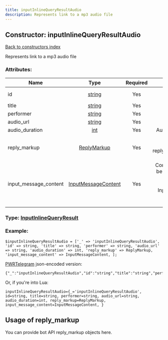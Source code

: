 ```yaml
---
title: inputInlineQueryResultAudio
description: Represents link to a mp3 audio file
---
```

## Constructor: inputInlineQueryResultAudio  
[Back to constructors index](index.md)



Represents link to a mp3 audio file

### Attributes:

| Name     |    Type       | Required | Description |
|----------|:-------------:|:--------:|------------:|
|id|[string](../types/string.md) | Yes|Unique identifier of this result|
|title|[string](../types/string.md) | Yes|Title of the audio|
|performer|[string](../types/string.md) | Yes|Performer of the audio|
|audio\_url|[string](../types/string.md) | Yes|Url of the audio file|
|audio\_duration|[int](../types/int.md) | Yes|Audio duration in seconds|
|reply\_markup|[ReplyMarkup](../types/ReplyMarkup.md) | Yes|Message reply markup, should be of type replyMarkupInlineKeyboard or null|
|input\_message\_content|[InputMessageContent](../types/InputMessageContent.md) | Yes|Content of the message to be sent, should be of type inputMessageText or inputMessageAudio or InputMessageLocation or InputMessageVenue or InputMessageContact|



### Type: [InputInlineQueryResult](../types/InputInlineQueryResult.md)


### Example:

```
$inputInlineQueryResultAudio = ['_' => 'inputInlineQueryResultAudio', 'id' => string, 'title' => string, 'performer' => string, 'audio_url' => string, 'audio_duration' => int, 'reply_markup' => ReplyMarkup, 'input_message_content' => InputMessageContent, ];
```  

[PWRTelegram](https://pwrtelegram.xyz) json-encoded version:

```
{"_":"inputInlineQueryResultAudio","id":"string","title":"string","performer":"string","audio_url":"string","audio_duration":"int","reply_markup":"ReplyMarkup","input_message_content":"InputMessageContent"}
```


Or, if you're into Lua:  


```
inputInlineQueryResultAudio={_='inputInlineQueryResultAudio', id=string, title=string, performer=string, audio_url=string, audio_duration=int, reply_markup=ReplyMarkup, input_message_content=InputMessageContent, }

```



## Usage of reply_markup

You can provide bot API reply_markup objects here.  


